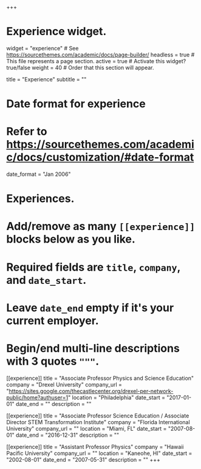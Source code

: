 +++
# Experience widget.
widget = "experience"  # See https://sourcethemes.com/academic/docs/page-builder/
headless = true  # This file represents a page section.
active = true  # Activate this widget? true/false
weight = 40  # Order that this section will appear.

title = "Experience"
subtitle = ""

# Date format for experience
#   Refer to https://sourcethemes.com/academic/docs/customization/#date-format
date_format = "Jan 2006"

# Experiences.
#   Add/remove as many `[[experience]]` blocks below as you like.
#   Required fields are `title`, `company`, and `date_start`.
#   Leave `date_end` empty if it's your current employer.
#   Begin/end multi-line descriptions with 3 quotes `"""`.
[[experience]]
  title = "Associate Professor Physics and Science Education"
  company = "Drexel University"
  company_url = "https://sites.google.com/thecastlecenter.org/drexel-per-network-public/home?authuser=1"
  location = "Philadelphia"
  date_start = "2017-01-01"
  date_end = ""
  description = ""

[[experience]]
  title = "Associate Professor Science Education / Associate Director STEM Transformation Institute"
  company = "Florida International University"
  company_url = ""
  location = "Miami, FL"
  date_start = "2007-08-01"
  date_end = "2016-12-31"
  description = ""

[[experience]]
  title = "Assistant Professor Physics"
  company = "Hawaii Pacific University"
  company_url = ""
  location = "Kaneohe, HI"
  date_start = "2002-08-01"
  date_end = "2007-05-31"
  description = ""
+++
